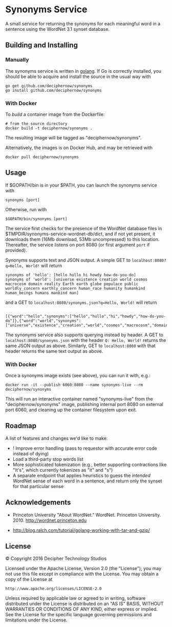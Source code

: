 Synonyms Service
================

A small service for returning the synonyms for each meaningful word in a sentence using the WordNet 3.1 synset database.

Building and Installing
-----------------------

### Manually

The synonyms service is written in [golang](https://golang.org/). If Go is correctly installed, you should be able to acquire and install the source in the usual way with

```{bash}
go get github.com/deciphernow/synonyms
go install github.com/deciphernow/synonyms
```

### With Docker

To _build_ a container image from the Dockerfile:

```{bash}
# from the source directory
docker build -t deciphernow/synonyms .
```

The resulting image will be tagged as "deciphernow/synonyms".

Alternatively, the images is on Docker Hub, and may be retrieved with

```{bash}
docker pull deciphernow/synonyms
```

Usage
-----

If $GOPATH/bin is in your $PATH, you can launch the synonyms service with

```{bash}
synonyms [port]
```

Otherwise, run with

```{bash}
$GOPATH/bin/synonyms [port]
```

The service first checks for the presence of the WordNet database files in $TMPDIR/synonyms-service-wordnet-db/dict, and if not yet present, it downloads them (16Mb download, 53Mb uncompressed) to this location. Thereafter, the service listens on port 8080 (or first argument `port` if provided).

Synonyms supports text and JSON output. A simple GET to `localhost:8080?q=Hello, World!` will return

```
synonyms of 'hello': [hello hullo hi howdy how-do-you-do]
synonyms of 'world': [universe existence creation world cosmos macrocosm domain reality Earth earth globe populace public worldly_concern earthly_concern human_race humanity humankind human_beings humans mankind man]
```

and a GET to `localhost:8080/synonyms.json?q=Hello, World!` will return

```{json}

[{"word":"hello","synonyms":["hello","hullo","hi","howdy","how-do-you-do"]},{"word":"world","synonyms":["universe","existence","creation","world","cosmos","macrocosm","domain","reality","Earth","earth","globe","populace","public","worldly_concern","earthly_concern","human_race","humanity","humankind","human_beings","humans","mankind","man"]}]
```

The synonyms service also supports querying instead by header. A GET to `localhost:8080/synonyms.json` with the header `Q: Hello, World!` returns the same JSON output as above. Similarly, GET to `localhost:8080` with that header returns the same text output as above.

### With Docker

Once a synonyms image exists (see above), you can run it with, e.g.:

```{bash}
docker run -it --publish 6060:8080 --name synonyms-live --rm deciphernow/synonyms
```

This will run an interactive container named "synonyms-live" from the "deciphernow/synonyms" image, publishing internal port 8080 on external port 6060, and cleaning up the container filesystem upon exit.

Roadmap
-------

A list of features and changes we'd like to make:

* ! Improve error handling (pass to requestor with accurate error code instead of dying)
* Load a third-party stop words list
* More sophisticated tokenization (e.g., better supporting contractions like "It's", which currently tokenizes as "it" and "s")
* A separate endpoint that applies heuristics to guess the *intended* WordNet sense of each word in a sentence, and return only the synset for that particular sense

Acknowledgements
----------------

* Princeton University "About WordNet." WordNet. Princeton University. 2010. <http://wordnet.princeton.edu>

* http://blog.ralch.com/tutorial/golang-working-with-tar-and-gzip/

License
-------

© Copyright 2016 Decipher Technology Studios

Licensed under the Apache License, Version 2.0 (the "License");
you may not use this file except in compliance with the License.
You may obtain a copy of the License at

    http://www.apache.org/licenses/LICENSE-2.0

Unless required by applicable law or agreed to in writing, software
distributed under the License is distributed on an "AS IS" BASIS,
WITHOUT WARRANTIES OR CONDITIONS OF ANY KIND, either express or implied.
See the License for the specific language governing permissions and
limitations under the License.

